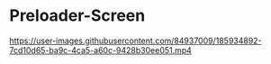 # Preloader-Screen

https://user-images.githubusercontent.com/84937009/185934892-7cd10d65-ba9c-4ca5-a60c-9428b30ee051.mp4


